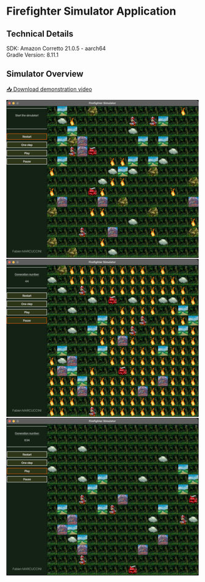 
# Firefighter Simulator Application

## Technical Details
SDK: Amazon Corretto 21.0.5 - aarch64 <br>
Gradle Version: 8.11.1

## Simulator Overview
[📥 Download demonstration video](https://github.com/fabien-mrccc/univ-s5-prog-firefighter/raw/refs/heads/main/_readme-support/simulator-demo.mp4)

<img alt="Simulator beginning" src= "_readme-support/simulator-beginning.png" width="800">
<img alt="Simulator processing" src= "_readme-support/simulator-processing.png" width="800">
<img alt="Simulator finished" src= "_readme-support/simulator-finished.png" width="800">
